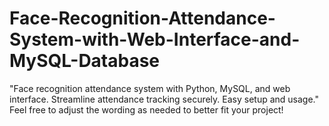 # Face-Recognition-Attendance-System-with-Web-Interface-and-MySQL-Database
"Face recognition attendance system with Python, MySQL, and web interface. Streamline attendance tracking securely. Easy setup and usage."  Feel free to adjust the wording as needed to better fit your project!
